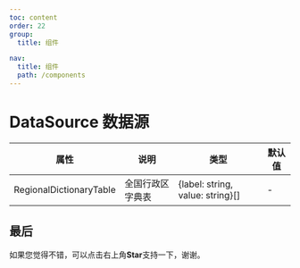 ```yaml
---
toc: content
order: 22
group:
  title: 组件

nav:
  title: 组件
  path: /components
---
```


# DataSource 数据源

| 属性                    | 说明             | 类型                             | 默认值 |
| ----------------------- | ---------------- | -------------------------------- | ------ |
| RegionalDictionaryTable | 全国行政区字典表 | {label: string, value: string}[] | -      |

## 最后

如果您觉得不错，可以点击右上角**Star**支持一下，谢谢。
